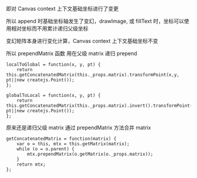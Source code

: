 即对 Canvas  context 上下文基础坐标进行了变更

所以 append 时基础坐标轴发生了变幻，drawImage, 或 fillText 时，坐标可以使用相对坐标而不用累计递归父级坐标

变幻矩阵本身进行变化计算，Canvas context 上下文基础坐标不变

所以 prependMatrix 函数 用在父级 matrix 递归 prepend

```
localToGlobal = function(x, y, pt) {
    return this.getConcatenatedMatrix(this._props.matrix).transformPoint(x,y, pt||new createjs.Point());
};
```

```
globalToLocal = function(x, y, pt) {
    return this.getConcatenatedMatrix(this._props.matrix).invert().transformPoint(x,y, pt||new createjs.Point());
};
```

原来还是递归父级 matrix 通过 prependMatrix 方法合并 matrix

```
getConcatenatedMatrix = function(matrix) {
    var o = this, mtx = this.getMatrix(matrix);
    while (o = o.parent) {
        mtx.prependMatrix(o.getMatrix(o._props.matrix));
    }
    return mtx;
};
```
